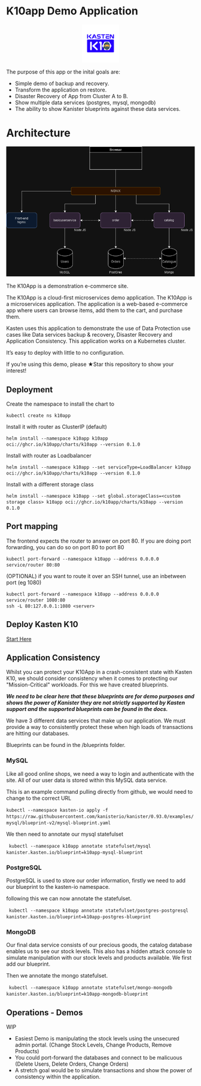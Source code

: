 # K10app Demo Application

<p align="center">
 <img src="K10_StealthApp.png?raw=true" alt="K10App Logo" width="20%" height="20%" />
</p>

The purpose of this app or the inital goals are: 

- Simple demo of backup and recovery.
- Transform the application on restore.
- Disaster Recovery of App from Cluster A to B.
- Show multiple data services (postgres, mysql, mongodb)
- The ability to show Kanister blueprints against these data services.

# Architecture 

![](K10_app-App%20Logic.png)

The K10App is a demonstration e-commerce site. 

The K10App is a cloud-first microservices demo application. The K10App is a microservices application. The application is a web-based e-commerce app where users can browse items, add them to the cart, and purchase them.

Kasten uses this application to demonstrate the use of Data Protection use cases like Data services backup & recovery, Disaster Recovery and Application Consistency. This application works on a Kubernetes cluster. 

It’s easy to deploy with little to no configuration.

If you’re using this demo, please ★Star this repository to show your interest!
## Deployment

Create the namespace to install the chart to

```shell
kubectl create ns k10app
```

Install it with router as ClusterIP (default)

```shell
helm install --namespace k10app k10app oci://ghcr.io/k10app/charts/k10app --version 0.1.0
```

Install with router as Loadbalancer

```shell
helm install --namespace k10app --set serviceType=LoadBalancer k10app oci://ghcr.io/k10app/charts/k10app --version 0.1.0
```

Install with a different storage class

```shell
helm install --namespace k10app --set global.storageClass=<custom storage class> k10app oci://ghcr.io/k10app/charts/k10app --version 0.1.0
```

## Port mapping

The frontend expects the router to answer on port 80. If you are doing port forwarding, you can do so on port 80 to port 80

```shell
kubectl port-forward --namespace k10app --address 0.0.0.0 service/router 80:80
```

(OPTIONAL) if you want to route it over an SSH tunnel, use an inbetween port (eg 1080)

```shell
kubectl port-forward --namespace k10app --address 0.0.0.0 service/router 1080:80
ssh -L 80:127.0.0.1:1080 <server>
```

## Deploy Kasten K10

[Start Here](https://docs.kasten.io/latest/install/requirements.html)
## Application Consistency 

Whilst you can protect your K10App in a crash-consistent state with Kasten K10, we should consider consistency when it comes to protecting our "Mission-Critical" workloads. For this we have created blueprints. 

***We need to be clear here that these blueprints are for demo purposes and shows the power of Kanister they are not strictly supported by Kasten support and the supported blueprints can be found in the docs.*** 

We have 3 different data services that make up our application. We must provide a way to consistently protect these when high loads of transactions are hitting our databases. 

Blueprints can be found in the /blueprints folder. 

### MySQL 

Like all good online shops, we need a way to login and authenticate with the site. All of our user data is stored within this MySQL data service. 

This is an example command pulling directly from github, we would need to change to the correct URL 

`kubectl --namespace kasten-io apply -f https://raw.githubusercontent.com/kanisterio/kanister/0.93.0/examples/mysql/blueprint-v2/mysql-blueprint.yaml`

We then need to annotate our mysql statefulset 

` kubectl --namespace k10app annotate statefulset/mysql kanister.kasten.io/blueprint=k10app-mysql-blueprint`


### PostgreSQL

PostgreSQL is used to store our order information, firstly we need to add our blueprint to the kasten-io namespace. 



following this we can now annotate the statefulset.

` kubectl --namespace k10app annotate statefulset/postgres-postgresql kanister.kasten.io/blueprint=k10app-postgres-blueprint`

### MongoDB

Our final data service consists of our precious goods, the catalog database enables us to see our stock levels. This also has a hidden attack console to simulate manipulation with our stock levels and products available. We first add our blueprint. 



Then we annotate the mongo statefulset. 

` kubectl --namespace k10app annotate statefulset/mongo-mongodb kanister.kasten.io/blueprint=k10app-mongodb-blueprint`

## Operations - Demos

WIP 

- Easiest Demo is manipulating the stock levels using the unsecured admin portal. (Change Stock Levels, Change Products, Remove Products)
- You could port-forward the databases and connect to be malicuous (Delete Users, Delete Orders, Change Orders)
- A stretch goal would be to simulate transactions and show the power of consistency within the application. 
